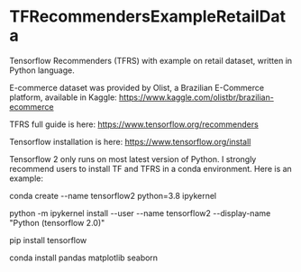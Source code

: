 # TFRecommendersExampleRetailData
Tensorflow Recommenders (TFRS) with example on retail dataset, written in Python language.

E-commerce dataset was provided by Olist, a Brazilian E-Commerce platform, available in Kaggle: https://www.kaggle.com/olistbr/brazilian-ecommerce

TFRS full guide is here: https://www.tensorflow.org/recommenders

Tensorflow installation is here: https://www.tensorflow.org/install

Tensorflow 2 only runs on most latest version of Python. I strongly recommend users to install TF and TFRS in a conda environment. Here is an example:

conda create --name tensorflow2 python=3.8 ipykernel

python -m ipykernel install --user --name tensorflow2 --display-name "Python (tensorflow 2.0)"

pip install tensorflow

conda install pandas matplotlib seaborn


